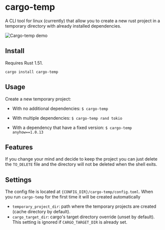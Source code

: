 # cargo-temp

A CLI tool for linux (currently) that allow you to create a new rust project in a temporary directory with
already installed dependencies.

![Cargo-temp demo](t-rec.gif)

## Install

Requires Rust 1.51.

`cargo install cargo-temp`

## Usage

Create a new temporary project:

* With no additional dependencies:
    `$ cargo-temp`

* With multiple dependencies:
    `$ cargo-temp rand tokio`

* With a dependency that have a fixed version:
    `$ cargo-temp anyhow==1.0.13`

## Features

If you change your mind and decide to keep the project you can just delete the `TO_DELETE` file and the directory
will not be deleted when the shell exits.

## Settings

The config file is located at `{CONFIG_DIR}/cargo-temp/config.toml`.
When you run `cargo-temp` for the first time it will be created automatically

* `temporary_project_dir`: path where the temporary projects are created (cache directory by default).
* `cargo_target_dir`: cargo's target directory override (unset by default).
   This setting is ignored if `CARGO_TARGET_DIR` is already set.
